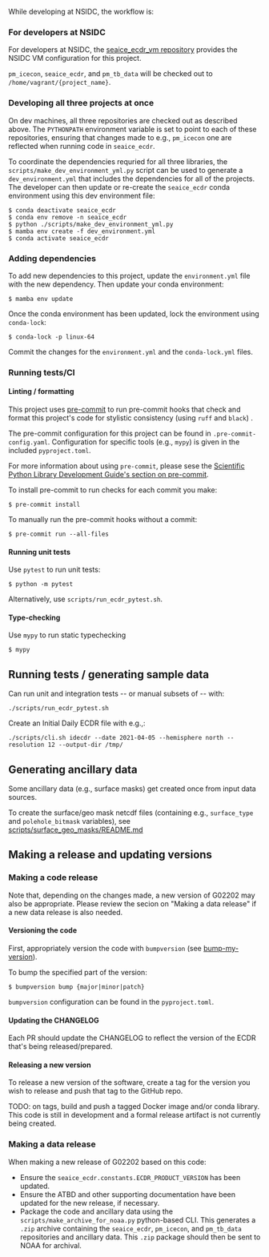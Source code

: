 While developing at NSIDC, the workflow is:

### For developers at NSIDC

For developers at NSIDC, the [seaice_ecdr_vm
repository](https://bitbucket.org/nsidc/seaice_ecdr_vm/src/main/) provides the
NSIDC VM configuration for this project.

`pm_icecon`, `seaice_ecdr`, and `pm_tb_data` will be checked out to
`/home/vagrant/{project_name}`.

### Developing all three projects at once

On dev machines, all three repositories are checked out as described above. The
`PYTHONPATH` environment variable is set to point to each of these repositories,
ensuring that changes made to e.g., `pm_icecon` one are reflected when running
code in `seaice_ecdr`.

To coordinate the dependencies requried for all three libraries, the
`scripts/make_dev_environment_yml.py` script can be used to generate a
`dev_environment.yml` that includes the dependencies for all of the
projects. The developer can then update or re-create the `seaice_ecdr` conda
environment using this dev environment file:


```
$ conda deactivate seaice_ecdr
$ conda env remove -n seaice_ecdr
$ python ./scripts/make_dev_environment_yml.py
$ mamba env create -f dev_environment.yml
$ conda activate seaice_ecdr
```

### Adding dependencies

To add new dependencies to this project, update the `environment.yml` file with
the new dependency. Then update your conda environment:

```
$ mamba env update
```

Once the conda environment has been updated, lock the environment using `conda-lock`:

```
$ conda-lock -p linux-64
```

Commit the changes for the `environment.yml` and the `conda-lock.yml` files.


### Running tests/CI

#### Linting / formatting
This project uses [pre-commit](https://pre-commit.com/) to run pre-commit hooks
that check and format this project's code for stylistic consistency (using
`ruff` and `black`) .

The pre-commit configuration for this project can be found in
`.pre-commit-config.yaml`. Configuration for specific tools (e.g., `mypy`) is
given in the included `pyproject.toml`.

For more information about using `pre-commit`, please sese the [Scientific
Python Library Development Guide's section on
pre-commit](https://learn.scientific-python.org/development/guides/gha-basic/#pre-commit).

To install pre-commit to run checks for each commit you make:

```
$ pre-commit install
```

To manually run the pre-commit hooks without a commit:

```
$ pre-commit run --all-files
```

#### Running unit tests

Use `pytest` to run unit tests:

```
$ python -m pytest
```

Alternatively, use `scripts/run_ecdr_pytest.sh`.

#### Type-checking

Use `mypy` to run static typechecking

```
$ mypy
```

## Running tests / generating sample data

Can run unit and integration tests -- or manual subsets of -- with:
    
    ./scripts/run_ecdr_pytest.sh

Create an Initial Daily ECDR file with e.g.,:

    ./scripts/cli.sh idecdr --date 2021-04-05 --hemisphere north --resolution 12 --output-dir /tmp/


## Generating ancillary data

Some ancillary data (e.g., surface masks) get created once from input data
sources.

To create the surface/geo mask netcdf files (containing e.g., `surface_type` and
`polehole_bitmask` variables), see
[scripts/surface_geo_masks/README.md](scripts/surface_geo_masks/README.md)


## Making a release and updating versions

### Making a code release

Note that, depending on the changes made, a new version of G02202 may also be
appropriate. Please review the secion on "Making a data release" if a new data
release is also needed.

#### Versioning the code

First, appropriately version the code with `bumpversion` (see
[bump-my-version](https://github.com/callowayproject/bump-my-version)).

To bump the specified part of the version:

```
$ bumpversion bump {major|minor|patch}
```

`bumpversion` configuration can be found in the `pyproject.toml`.

#### Updating the CHANGELOG

Each PR should update the CHANGELOG to reflect the version of the ECDR that's
being released/prepared.

#### Releasing a new version

To release a new version of the software, create a tag for the version you wish
to release and push that tag to the GitHub repo.

TODO: on tags, build and push a tagged Docker image and/or conda library. This
code is still in development and a formal release artifact is not currently
being created.


### Making a data release

When making a new release of G02202 based on this code:

* Ensure the `seaice_ecdr.constants.ECDR_PRODUCT_VERSION` has been updated.
* Ensure the ATBD and other supporting documentation have been updated for the
  new release, if necessary.
* Package the code and ancillary data using the
  `scripts/make_archive_for_noaa.py` python-based CLI. This generates a `.zip`
  archive containing the `seaice_ecdr`, `pm_icecon`, and `pm_tb_data`
  repositories and ancillary data. This `.zip` package should then be sent to
  NOAA for archival.
